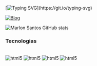 [![Typing SVG](https://readme-typing-svg.demolab.com?font=VT323&size=35&pause=1000&center=falso&vCenter=falso&repeat=verdadeiro&random=falso&width=435&lines=Hello%2C+World!+My+name+is+Marlon.;I'm+25+years+old.)](https://git.io/typing-svg)

[![Blog](https://img.shields.io/badge/LinkedIn-0077B5?style=for-the-badge&logo=linkedin&logoColor=white)](https://www.linkedin.com/in/marlon-santos-1b22a8312/)

![Marlon Santos GitHub stats](https://github-readme-stats.vercel.app/api?username=marlonsantosdevp&show_icons=true&theme=dracula)

### Tecnologias

<div style="display: inline_block"><br>
    <img src="https://img.shields.io/badge/HTML5-E34F26?style=for-the-badge&logo=html5&logoColor=white" alt="html5" align="center">
    <img src="https://img.shields.io/badge/CSS3-1572B6?style=for-the-badge&logo=css3&logoColor=white" alt="html5" align="center">
    <img src="https://img.shields.io/badge/JavaScript-F7DF1E?style=for-the-badge&logo=javascript&logoColor=black" alt="html5" align="center">
    <img src="https://img.shields.io/badge/Node.js-43853D?style=for-the-badge&logo=node.js&logoColor=white" alt="html5" align="center">    
</div>
